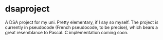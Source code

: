 # dsaproject
A DSA project for my uni. Pretty elementary, if I say so myself.
The project is currently in pseudocode (French pseudocode, to be precise), which bears a great resemblance to Pascal.
C implementation coming soon.
